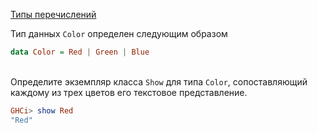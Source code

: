 [Типы перечислений](https://stepik.org/lesson/4916/step/5)

Тип данных `Color` определен следующим образом  
```haskell
data Color = Red | Green | Blue
```  
\
Определите экземпляр класса `Show` для типа `Color`, сопоставляющий каждому из трех цветов его текстовое представление.  
```haskell
GHCi> show Red
"Red"
```  
